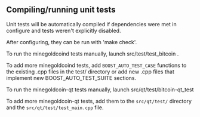 Compiling/running unit tests
------------------------------------

Unit tests will be automatically compiled if dependencies were met in configure
and tests weren't explicitly disabled.

After configuring, they can be run with 'make check'.

To run the minegoldcoind tests manually, launch src/test/test_bitcoin .

To add more minegoldcoind tests, add `BOOST_AUTO_TEST_CASE` functions to the existing
.cpp files in the test/ directory or add new .cpp files that
implement new BOOST_AUTO_TEST_SUITE sections.

To run the minegoldcoin-qt tests manually, launch src/qt/test/bitcoin-qt_test

To add more minegoldcoin-qt tests, add them to the `src/qt/test/` directory and
the `src/qt/test/test_main.cpp` file.
